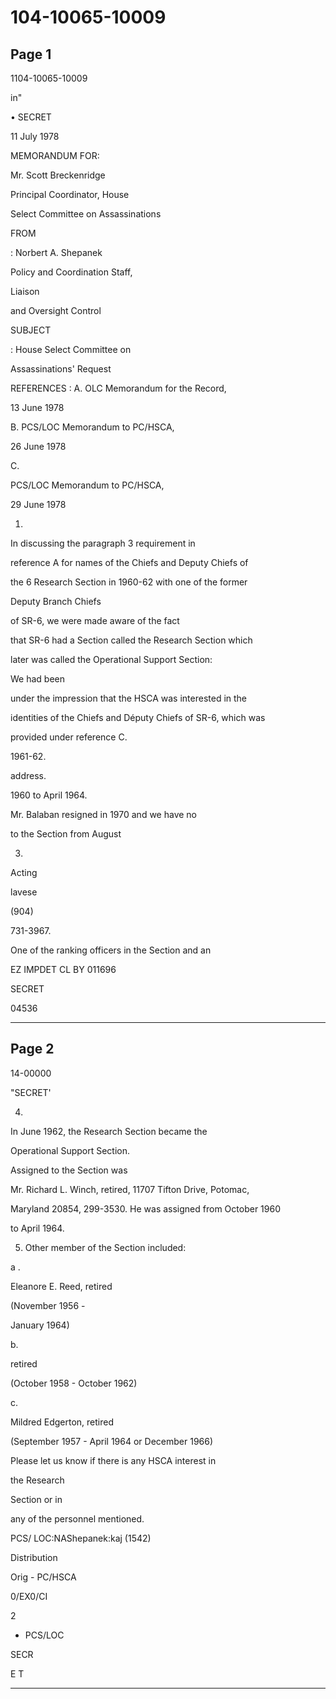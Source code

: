 # 104-10065-10009

## Page 1

1104-10065-10009

in"

• SECRET

11 July 1978

MEMORANDUM FOR:

Mr. Scott Breckenridge

Principal Coordinator, House

Select Committee on Assassinations

FROM

: Norbert A. Shepanek

Policy and Coordination Staff,

Liaison

and Oversight Control

SUBJECT

: House Select Committee on

Assassinations' Request

REFERENCES : A. OLC Memorandum for the Record,

13 June 1978

B. PCS/LOC Memorandum to PC/HSCA,

26 June 1978

C.

PCS/LOC Memorandum to PC/HSCA,

29 June 1978

1.

In discussing the paragraph 3 requirement in

reference A for names of the Chiefs and Deputy Chiefs of

the 6 Research Section in 1960-62 with one of the former

Deputy Branch Chiefs

of SR-6, we were made aware of the fact

that SR-6 had a Section called the Research Section which

later was called the Operational Support Section:

We had been

under the impression that the HSCA was interested in the

identities of the Chiefs and Députy Chiefs of SR-6, which was

provided under reference C.

1961-62.

address.

1960 to April 1964.

Mr. Balaban resigned in 1970 and we have no

to the Section from August

3.

Acting

lavese

(904)

731-3967.

One of the ranking officers in the Section and an

EZ IMPDET CL BY 011696

SECRET

04536

---

## Page 2

14-00000

"SECRET'

4.

In June 1962, the Research Section became the

Operational Support Section.

Assigned to the Section was

Mr. Richard L. Winch, retired, 11707 Tifton Drive, Potomac,

Maryland 20854, 299-3530. He was assigned from October 1960

to April 1964.

5. Other member of the Section included:

a .

Eleanore E. Reed, retired

(November 1956 -

January 1964)

b.

retired

(October 1958 - October 1962)

c.

Mildred Edgerton, retired

(September 1957 - April 1964 or December 1966)

Please let us know if there is any HSCA interest in

the Research

Section or in

any of the personnel mentioned.

PCS/ LOC:NAShepanek:kaj (1542)

Distribution

Orig - PC/HSCA

0/EX0/CI

2

- PCS/LOC

SECR

E T

---

